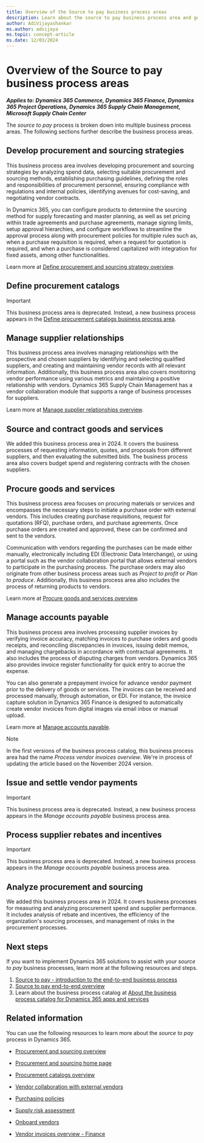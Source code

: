 ```yaml
---
title: Overview of the Source to pay business process areas
description: Learn about the source to pay business process area and get introduced to the various functions of the business process.
author: AdiVijayashankar
ms.author: advijaya
ms.topic: concept-article
ms.date: 12/03/2024
---
```


# Overview of the Source to pay business process areas

***Applies to: Dynamics 365 Commerce, Dynamics 365 Finance, Dynamics 365 Project Operations, Dynamics 365 Supply Chain Management, Microsoft Supply Chain Center***

The *source to pay* process is broken down into multiple business process areas. The following sections further describe the business process areas.

## Develop procurement and sourcing strategies

This business process area involves developing procurement and sourcing strategies by analyzing spend data, selecting suitable procurement and sourcing methods, establishing purchasing guidelines, defining the roles and responsibilities of procurement personnel, ensuring compliance with regulations and internal policies, identifying avenues for cost-saving, and negotiating vendor contracts.

In Dynamics 365, you can configure products to determine the sourcing method for supply forecasting and master planning, as well as set pricing within trade agreements and purchase agreements, manage signing limits, setup approval hierarchies, and configure workflows to streamline the approval process along with procurement policies for multiple rules such as, when a purchase requisition is required, when a request for quotation is required, and when a purchase is considered capitalized with integration for fixed assets, among other functionalities.

Learn more at [Define procurement and sourcing strategy overview](source-to-pay-define-procurement-sourcing-strategy-overview.md).  

## Define procurement catalogs

> [!IMPORTANT]
> This business process area is deprecated. Instead, a new business process appears in the [Define procurement catalogs business process area](source-to-pay-define-procurement-catalogs-overview.md).
<!-- The business process area that defines procurement catalogs, empowers organizations to configure internal and external catalogs for use in the source-to-pay process. These catalogs, including items and services, can be organized and added, facilitating their use during the procurement process. Furthermore, categories outlined within the catalogs can be used within purchase requisition and purchase order without necessitating item or service code.

Once configured, these catalogs and their categories can be used to enforce access restrictions, ensuring that designated personnel have appropriate access to specific categories. Access control is administered through purchasing policies in Dynamics 365 Supply Chain Management.

Learn more at [Overview of the define procurement catalogs business process area](source-to-pay-define-procurement-catalogs-overview.md).   -->

## Manage supplier relationships

This business process area involves managing relationships with the prospective and chosen suppliers by identifying and selecting qualified suppliers, and creating and maintaining vendor records with all relevant information. Additionally, this business process area also covers monitoring vendor performance using various metrics and maintaining a positive relationship with vendors. Dynamics 365 Supply Chain Management has a vendor collaboration module that supports a range of business processes for suppliers.

Learn more at [Manage supplier relationships overview](source-to-pay-manage-vendor-relationships-overview.md).  

## Source and contract goods and services

We added this business process area in 2024. It covers the business processes of requesting information, quotes, and proposals from different suppliers, and then evaluating the submitted bids. The business process area also covers budget spend and registering contracts with the chosen suppliers.

## Procure goods and services

This business process area focuses on procuring materials or services and encompasses the necessary steps to initiate a purchase order with external vendors. This includes creating purchase requisitions, request for quotations (RFQ), purchase orders, and purchase agreements. Once purchase orders are created and approved, these can be confirmed and sent to the vendors.

Communication with vendors regarding the purchases can be made either manually, electronically including EDI (Electronic Data Interchange), or using a portal such as the vendor collaboration portal that allows external vendors to participate in the purchasing process. The purchase orders may also originate from other business process areas such as *Project to profit* or *Plan to produce*. Additionally, this business process area also includes the process of returning products to vendors.

Learn more at [Procure goods and services overview](source-to-pay-procure-materials-services-overview.md).  

## Manage accounts payable

This business process area involves processing supplier invoices by verifying invoice accuracy, matching invoices to purchase orders and goods receipts, and reconciling discrepancies in invoices, issuing debit memos, and managing chargebacks in accordance with contractual agreements. It also includes the process of disputing charges from vendors. Dynamics 365 also provides invoice register functionality for quick entry to accrue the expense.

You can also generate a prepayment invoice for advance vendor payment prior to the delivery of goods or services. The invoices can be received and processed manually, through automation, or EDI. For instance, the invoice capture solution in Dynamics 365 Finance is designed to automatically create vendor invoices from digital images via email inbox or manual upload.

Learn more at [Manage accounts payable](source-to-pay-manage-accounts-payable-overview.md).  

> [!NOTE]
> In the first versions of the business process catalog, this business process area had the name *Process vendor invoices overview*. We're in process of updating the article based on the November 2024 version.

## Issue and settle vendor payments

> [!IMPORTANT]
> This business process area is deprecated. Instead, a new business process appears in the *Manage accounts payable* business process area.
<!-- This business process area involves paying vendors according to the agreed-upon payment terms and ensuring that payments are made accurately and on time. This includes applying cash discounts, generating, and posting prepayments and payments, settling vendor transactions, and canceling a vendor payment. Using the invoice payment proposal feature within Dynamics 365, invoices can be settled manually or via automation. It also supports various payment formats including, but not limited to, checks, electronic payments such as ACH, NACHA, Wires, and BAC, and credit cards, among others. The process includes communication with financial institutions and the generation of files or documents to be sent to the vendor via mail or electronically. Additionally, this business process area also supports the creation and processing of promissory notes.

Learn more at [Source to pay end-to-end overview](source-to-pay-overview.md). -->

## Process supplier rebates and incentives

> [!IMPORTANT]
> This business process area is deprecated. Instead, a new business process appears in the *Manage accounts payable* business process area.
<!-- 
This business process area involves managing and tracking rebates and incentives offered by vendors. Key tasks include reviewing rebate agreements, identifying qualifying orders, and generating and approving claims. Efficient handling of vendor rebate enhances profitability and also helps in maintaining strong supplier relationships within supply chain operations. Additionally, this business process area also covers royalty and broker contract management making sure that the organization receives the full benefit of these programs.

Learn more at [Process vendor rebates and incentives overview](source-to-pay-process-vendor-rebates-incentives-overview.md).   -->

## Analyze procurement and sourcing

We added this business process area in 2024. It covers business processes for measuring and analyzing procurement spend and supplier performance. It includes analysis of rebate and incentives, the efficiency of the organization's sourcing processes, and management of risks in the procurement processes.

## Next steps

If you want to implement Dynamics 365 solutions to assist with your *source to pay* business processes, learn more at the following resources and steps.

1. [Source to pay - introduction to the end-to-end business process](source-to-pay-introduction.md)
2. [Source to pay end-to-end overview](source-to-pay-overview.md)
3. Learn about the business process catalog at [About the business process catalog for Dynamics 365 apps and services](about.md)  

## Related information

You can use the following resources to learn more about the *source to pay* process in Dynamics 365.

- [Procurement and sourcing overview](/dynamics365/supply-chain/procurement/procurement-sourcing-overview) 

- [Procurement and sourcing home page](/dynamics365/supply-chain/procurement/procurement-sourcing) 

- [Procurement catalogs overview](/dynamics365/supply-chain/procurement/procurement-catalogs)

- [Vendor collaboration with external vendors](/dynamics365/supply-chain/procurement/vendor-collaboration-work-external-vendors)

- [Purchasing policies](/dynamics365/supply-chain/procurement/purchase-policies)

- [Supply risk assessment](/dynamics365/supply-chain/procurement/supply-risk-assessment-overview)

- [Onboard vendors](/dynamics365/supply-chain/procurement/vendor-onboarding)

- [Vendor invoices overview - Finance](/dynamics365/finance/accounts-payable/vendor-invoices-overview)

<!--## Tags

*Stakeholders:* Functional consultant, Buyer, Director of Procurement, Purchasing agent, Purchasing manager, Accounts payable clerk, Accounts payable manager, System administrator, Business Analyst, Director of IT, Business Systems Analyst, Controller, CFO, Accountant, or Accounting manager, Internal auditors, External auditors

*Products:* Dynamics 365 Commerce, Dynamics 365 Field Service, Dynamics 365 Finance, Dynamics 365 Project Operations, Dynamics 365 Supply Chain Management, Microsoft Supply Chain Center -->
